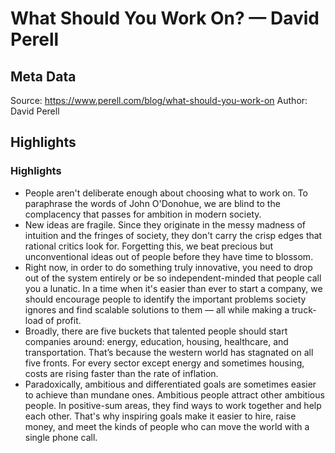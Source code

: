 # What Should You Work On? — David Perell

## Meta Data

Source:  https://www.perell.com/blog/what-should-you-work-on 
Author: David Perell

## Highlights

### Highlights

- People aren't deliberate enough about choosing what to work on.
  To paraphrase the words of John O'Donohue, we are blind to the complacency that passes for ambition in modern society.
- New ideas are fragile. Since they originate in the messy madness of intuition and the fringes of society, they don't carry the crisp edges that rational critics look for. Forgetting this, we beat precious but unconventional ideas out of people before they have time to blossom.
- Right now, in order to do something truly innovative, you need to drop out of the system entirely or be so independent-minded that people call you a lunatic. In a time when it's easier than ever to start a company, we should encourage people to identify the important problems society ignores and find scalable solutions to them — all while making a truck-load of profit.
- Broadly, there are five buckets that talented people should start companies around: energy, education, housing, healthcare, and transportation. That’s because the western world has stagnated on all five fronts. For every sector except energy and sometimes housing, costs are rising faster than the rate of inflation.
- Paradoxically, ambitious and differentiated goals are sometimes easier to achieve than mundane ones. Ambitious people attract other ambitious people. In positive-sum areas, they find ways to work together and help each other. That's why inspiring goals make it easier to hire, raise money, and meet the kinds of people who can move the world with a single phone call.
